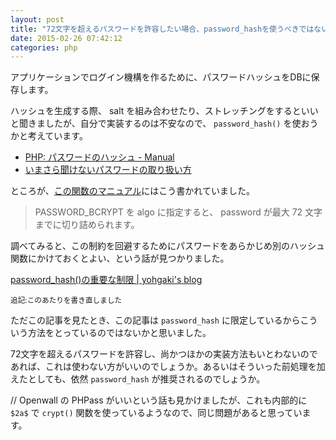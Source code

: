 ```yaml
---
layout: post
title: "72文字を超えるパスワードを許容したい場合、password_hashを使うべきではない？"
date: 2015-02-26 07:42:12
categories: php
---
```

<p>アプリケーションでログイン機構を作るために、パスワードハッシュをDBに保存します。</p>

<p>ハッシュを生成する際、 salt を組み合わせたり、ストレッチングをするといいと聞きましたが、自分で実装するのは不安なので、 <code>password_hash()</code> を使おうかと考えています。</p>

<ul>
<li><a href="http://php.net/manual/ja/faq.passwords.php">PHP: パスワードのハッシュ - Manual</a></li>
<li><a href="http://www.slideshare.net/ockeghem/ss-25447896/25">いまさら聞けないパスワードの取り扱い方</a></li>
</ul>

<p>ところが、<a href="http://php.net/manual/ja/function.password-hash.php">この関数のマニュアル</a>にはこう書かれていました。</p>

<blockquote>
  <p>PASSWORD_BCRYPT を algo に指定すると、 password が最大 72 文字までに切り詰められます。</p>
</blockquote>

<p>調べてみると、この制約を回避するためにパスワードをあらかじめ別のハッシュ関数にかけておくとよい、という話が見つかりました。</p>

<p><a href="http://blog.ohgaki.net/password_hash-important-limitation">password_hash()の重要な制限 | yohgaki's blog</a></p>

<p><sup>追記:このあたりを書き直しました</sup></p>

<p>ただこの記事を見たとき、この記事は <code>password_hash</code> に限定しているからこういう方法をとっているのではないかと思いました。</p>

<p>72文字を超えるパスワードを許容し、尚かつほかの実装方法もいとわないのであれば、これは使わない方がいいのでしょうか。あるいはそういった前処理を加えたとしても、依然 <code>password_hash</code> が推奨されるのでしょうか。</p>

<p>// Openwall の PHPass がいいという話も見かけましたが、これも内部的に <code>$2a$</code> で <code>crypt()</code> 関数を使っているようなので、同じ問題があると思っています。</p>
